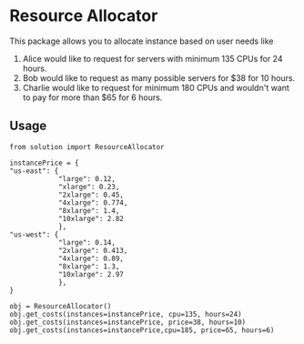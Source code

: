 # Resource Allocator

This package allows you to allocate instance based on user needs like
1. Alice would like to request for servers with minimum 135 CPUs for 24 hours.
2. Bob would like to request as many possible servers for $38 for 10 hours.
3. Charlie would like to request for minimum 180 CPUs and wouldn't want to pay for more than $65 for 6 hours.

## Usage

    from solution import ResourceAllocator
    
    instancePrice = {
    "us-east": {
			    "large": 0.12,
			    "xlarge": 0.23,
			    "2xlarge": 0.45,
			    "4xlarge": 0.774,
			    "8xlarge": 1.4,
			    "10xlarge": 2.82
			    },
	"us-west": {
				"large": 0.14,
				"2xlarge": 0.413,
				"4xlarge": 0.89,
				"8xlarge": 1.3,
				"10xlarge": 2.97
				},
	}
    
    obj = ResourceAllocator()
    obj.get_costs(instances=instancePrice, cpu=135, hours=24)
    obj.get_costs(instances=instancePrice, price=38, hours=10)
    obj.get_costs(instances=instancePrice,cpu=185, price=65, hours=6)
    

